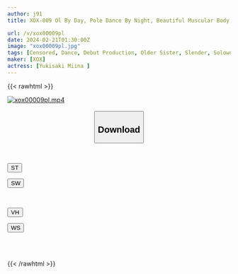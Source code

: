 ```yaml
---
author: j91
title: XOX-009 Ol By Day, Pole Dance By Night, Beautiful Muscular Body, Newcomer Miina Yukisaki, 29 Years Old, Raw Creampie Av Debut

url: /v/xox00009pl
date: 2024-02-21T01:30:00Z
image: "xox00009pl.jpg"
tags: [Censored, Dance, Debut Production, Older Sister, Slender, Solowork]
maker: [XOX]
actress: [Yukisaki Miina ]
---
```



{{< rawhtml >}}

<div class="video" data-videoid="bvwzZodeg6I2ap">
    <a href="javascript:;">
        <img src="/v/xox00009pl/xox00009pl.jpg" width="WIDTH" height="HEIGHT" alt="xox00009pl.mp4" loading="lazy">
    </a>
</div>

<script type="text/javascript" src="https://j91.asia/asset/on-demand-st.js"></script>

<br>
  <link rel="stylesheet" href="https://j91.asia/asset/bs5.css">
  
  <center>
  <button class="btn btn-primary" type="button" data-bs-toggle="collapse" data-bs-target=".multi-collapse" aria-expanded="false" aria-controls="multiCollapseExample1 multiCollapseExample2"><h2>Download</h2></button></center>
</p>
<div class="row">
  <div class="col">
    <div class="collapse multi-collapse" id="multiCollapseExample1">
      <div class="card card-body">
	      	      <br>
<div class="buttons">  
<p><a href="https://streamtape.to/v/bvwzZodeg6I2ap" target="_blank"><button class="btn-hover color-3"><i class="fa fa-download"></i> ST</button></a></p>
<p><a href="https://cdnwish.com/1olj1emo0yt1" target="_blank"><button class="btn-hover color-2"><i class="fa fa-download"></i> SW</button></a></p></div>
    </div>
  </div>
</div>
  <div class="col">
    <div class="collapse multi-collapse" id="multiCollapseExample2">
      <div class="card card-body">
	      <br>
<div class="buttons">
<p><a href="https://vidhidepro.com/f/h0ygm6b2bvkx"><button class="btn-hover color-9"><i class="fa fa-download"></i> VH</button></a></p>
<p><a href="https://wolfstream.tv/lhbvj7tgwsg5"><button class="btn-hover color-8"><i class="fa fa-download"></i> WS</button></a></p></div>
<br><br>
      </div>
    </div>
  </div>
</div>

{{< /rawhtml >}}